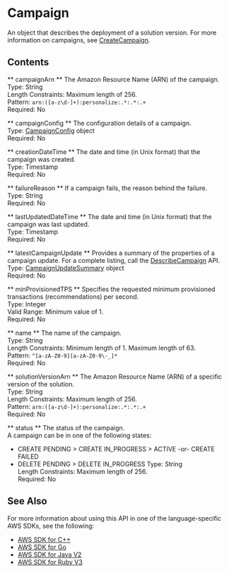# Campaign<a name="API_Campaign"></a>

An object that describes the deployment of a solution version\. For more information on campaigns, see [CreateCampaign](API_CreateCampaign.md)\.

## Contents<a name="API_Campaign_Contents"></a>

 ** campaignArn **   <a name="personalize-Type-Campaign-campaignArn"></a>
The Amazon Resource Name \(ARN\) of the campaign\.   
Type: String  
Length Constraints: Maximum length of 256\.  
Pattern: `arn:([a-z\d-]+):personalize:.*:.*:.+`   
Required: No

 ** campaignConfig **   <a name="personalize-Type-Campaign-campaignConfig"></a>
The configuration details of a campaign\.  
Type: [CampaignConfig](API_CampaignConfig.md) object  
Required: No

 ** creationDateTime **   <a name="personalize-Type-Campaign-creationDateTime"></a>
The date and time \(in Unix format\) that the campaign was created\.  
Type: Timestamp  
Required: No

 ** failureReason **   <a name="personalize-Type-Campaign-failureReason"></a>
If a campaign fails, the reason behind the failure\.  
Type: String  
Required: No

 ** lastUpdatedDateTime **   <a name="personalize-Type-Campaign-lastUpdatedDateTime"></a>
The date and time \(in Unix format\) that the campaign was last updated\.  
Type: Timestamp  
Required: No

 ** latestCampaignUpdate **   <a name="personalize-Type-Campaign-latestCampaignUpdate"></a>
Provides a summary of the properties of a campaign update\. For a complete listing, call the [DescribeCampaign](API_DescribeCampaign.md) API\.  
Type: [CampaignUpdateSummary](API_CampaignUpdateSummary.md) object  
Required: No

 ** minProvisionedTPS **   <a name="personalize-Type-Campaign-minProvisionedTPS"></a>
Specifies the requested minimum provisioned transactions \(recommendations\) per second\.  
Type: Integer  
Valid Range: Minimum value of 1\.  
Required: No

 ** name **   <a name="personalize-Type-Campaign-name"></a>
The name of the campaign\.  
Type: String  
Length Constraints: Minimum length of 1\. Maximum length of 63\.  
Pattern: `^[a-zA-Z0-9][a-zA-Z0-9\-_]*`   
Required: No

 ** solutionVersionArn **   <a name="personalize-Type-Campaign-solutionVersionArn"></a>
The Amazon Resource Name \(ARN\) of a specific version of the solution\.  
Type: String  
Length Constraints: Maximum length of 256\.  
Pattern: `arn:([a-z\d-]+):personalize:.*:.*:.+`   
Required: No

 ** status **   <a name="personalize-Type-Campaign-status"></a>
The status of the campaign\.  
A campaign can be in one of the following states:  
+ CREATE PENDING > CREATE IN\_PROGRESS > ACTIVE \-or\- CREATE FAILED
+ DELETE PENDING > DELETE IN\_PROGRESS
Type: String  
Length Constraints: Maximum length of 256\.  
Required: No

## See Also<a name="API_Campaign_SeeAlso"></a>

For more information about using this API in one of the language\-specific AWS SDKs, see the following:
+  [ AWS SDK for C\+\+](https://docs.aws.amazon.com/goto/SdkForCpp/personalize-2018-05-22/Campaign) 
+  [ AWS SDK for Go](https://docs.aws.amazon.com/goto/SdkForGoV1/personalize-2018-05-22/Campaign) 
+  [ AWS SDK for Java V2](https://docs.aws.amazon.com/goto/SdkForJavaV2/personalize-2018-05-22/Campaign) 
+  [ AWS SDK for Ruby V3](https://docs.aws.amazon.com/goto/SdkForRubyV3/personalize-2018-05-22/Campaign) 